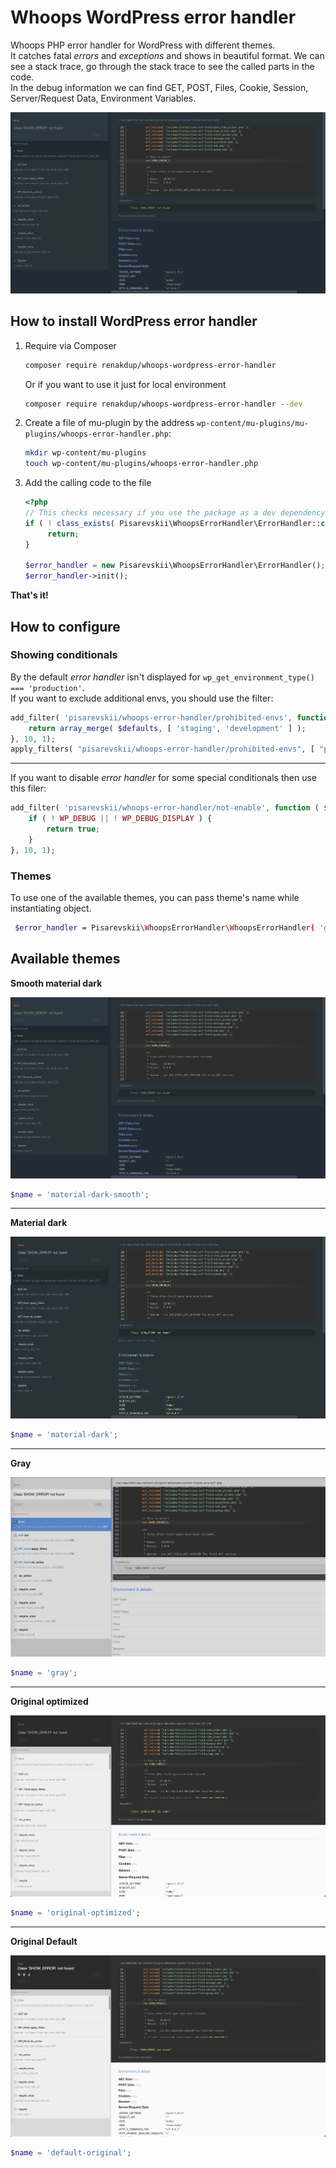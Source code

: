 # Whoops WordPress error handler

Whoops PHP error handler for WordPress with different themes.  
It catches fatal _errors_ and _exceptions_ and shows in beautiful format.
We can see a stack trace, go through the stack trace to see the called parts in the code.  
In the debug information we can find GET, POST, Files, Cookie, Session, Server/Request Data, Environment Variables.

![Whoops Error Handler for WordPress](./doc/img/material-dark-smooth.png)

## How to install WordPress error handler

1. Require via Composer

   ```bash
   composer require renakdup/whoops-wordpress-error-handler
   ```

   Or if you want to use it just for local environment

   ```bash
   composer require renakdup/whoops-wordpress-error-handler --dev
   ```

2. Create a file of mu-plugin by the address `wp-content/mu-plugins/mu-plugins/whoops-error-handler.php`:
    ```bash
    mkdir wp-content/mu-plugins
    touch wp-content/mu-plugins/whoops-error-handler.php
    ```

3. Add the calling code to the file
   ```php
   <?php
   // This checks necessary if you use the package as a dev dependency
   if ( ! class_exists( Pisarevskii\WhoopsErrorHandler\ErrorHandler::class ) ) {
        return;
   }
   
   $error_handler = new Pisarevskii\WhoopsErrorHandler\ErrorHandler();
   $error_handler->init();
   ```

**That's it!**

## How to configure

### Showing conditionals

By the default _error handler_ isn't displayed for `wp_get_environment_type() === 'production'`.   
If you want to exclude additional envs, you should use the filter:

```php
add_filter( 'pisarevskii/whoops-error-handler/prohibited-envs', function ( $defaults ) {
	return array_merge( $defaults, [ 'staging', 'development' ] );
}, 10, 1);
apply_filters( "pisarevskii/whoops-error-handler/prohibited-envs", [ "production" ] );
```

---
If you want to disable _error handler_ for some special conditionals then use this filer:

```php
add_filter( 'pisarevskii/whoops-error-handler/not-enable', function ( $default ) {
	if ( ! WP_DEBUG || ! WP_DEBUG_DISPLAY ) {
		return true;
	}
}, 10, 1);
```

### Themes

To use one of the available themes, you can pass theme's name while instantiating object.

```bash
 $error_handler = Pisarevskii\WhoopsErrorHandler\WhoopsErrorHandler( 'gray' );
```

## Available themes

**Smooth material dark**

![material-dark-smooth.png](./doc/img/material-dark-smooth.png)

```php
$name = 'material-dark-smooth';
```

---

**Material dark**

![material-dark-smooth.png](./doc/img/material-dark.png)

```php
$name = 'material-dark';
```

---

**Gray**

![material-dark-smooth.png](./doc/img/gray.png)

```php
$name = 'gray';
```

---

**Original optimized**

![material-dark-smooth.png](./doc/img/original-optimized.png)

```php
$name = 'original-optimized';
```

---

**Original Default**

![material-dark-smooth.png](./doc/img/default-original.png)

```php
$name = 'default-original';
```